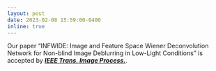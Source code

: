 ```yaml
---
layout: post
date: 2023-02-08 15:59:00-0400
inline: true
---
```


Our paper “INFWIDE: Image and Feature Space Wiener Deconvolution Network for Non-blind Image Deblurring in Low-Light Conditions” is accepted by [***IEEE Trans. Image Process.***](https://ieeexplore.ieee.org/document/10047966).